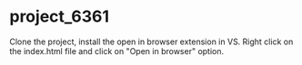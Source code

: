 # project_6361

Clone the project, install the open in browser extension in VS.
Right click on the index.html file and click on "Open in browser" option.
